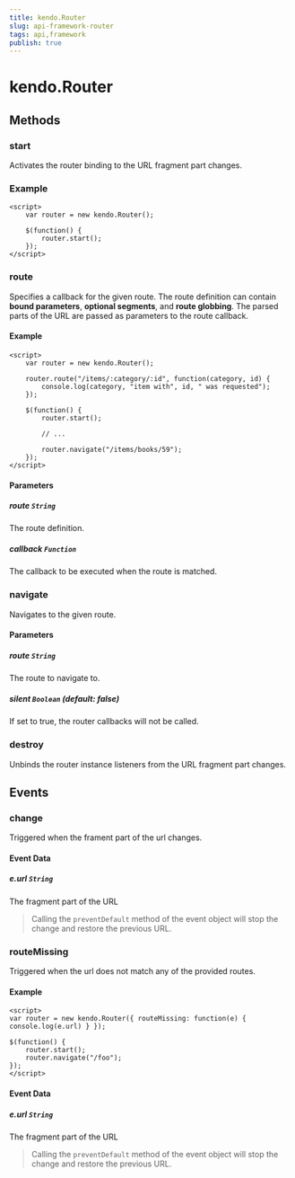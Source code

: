 ```yaml
---
title: kendo.Router
slug: api-framework-router
tags: api,framework
publish: true
---
```


# kendo.Router

## Methods

### start

Activates the router binding to the URL fragment part changes.

### Example

    <script>
        var router = new kendo.Router();

        $(function() {
            router.start();
        });
    </script>

### route

Specifies a callback for the given route. The route definition can contain **bound parameters**, **optional segments**, and **route globbing**.
The parsed parts of the URL are passed as parameters to the route callback.

#### Example

    <script>
        var router = new kendo.Router();

        router.route("/items/:category/:id", function(category, id) {
            console.log(category, "item with", id, " was requested");
        });

        $(function() {
            router.start();

            // ...

            router.navigate("/items/books/59");
        });
    </script>

#### Parameters

##### route `String`

The route definition.

##### callback `Function`

The callback to be executed when the route is matched.

### navigate

Navigates to the given route.

#### Parameters

##### route `String`

The route to navigate to.

##### silent `Boolean` **(default: false)**

If set to true, the router callbacks will not be called.

### destroy

Unbinds the router instance listeners from the URL fragment part changes.

## Events

### change

Triggered when the frament part of the url changes.

#### Event Data

##### e.url `String`

The fragment part of the URL

> Calling the `preventDefault` method of the event object will stop the change and restore the previous URL.

### routeMissing

Triggered when the url does not match any of the provided routes.

#### Example

    <script>
    var router = new kendo.Router({ routeMissing: function(e) { console.log(e.url) } });

    $(function() {
        router.start();
        router.navigate("/foo");
    });
    </script>


#### Event Data

##### e.url `String`

The fragment part of the URL

> Calling the `preventDefault` method of the event object will stop the change and restore the previous URL.
